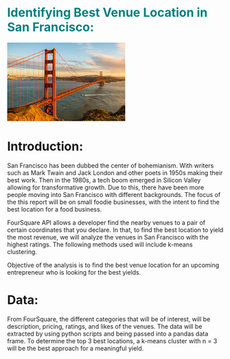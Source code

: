 <h1><font color='Teal'>Identifying Best Venue Location in San Francisco:</font></h1> 
<img src = "SF.jpg">
<h1> Introduction: </h1>
<body>
San Francisco has been dubbed the center of bohemianism. With writers such as Mark Twain and Jack London and other poets in 1950s making their best work. Then in the 1980s, a tech boom emerged in Silicon Valley allowing for transformative growth. Due to this, there have been more people moving into San Francisco with different backgrounds. The focus of the this report will be on small foodie businesses, with the intent to find the best location for a food business. 

FourSquare API allows a developer find the nearby venues to a pair of certain coordinates that you declare. In that, to find the best location to yield the most revenue, we will analyze the venues in San Francisco with the highest ratings. The following methods used will include k-means clustering. 

Objective of the analysis is to find the best venue location for an upcoming entrepreneur who is looking for the best yields. </body>

<h1>Data:</h1>
<body>
From FourSquare, the different categories that will be of interest, will be description, pricing, ratings, and likes of the venues. The data will be extracted by using python scripts and being passed into a pandas data frame. To determine the top 3 best locations, a k-means cluster with n = 3 will be the best approach for a meaningful yield. 
</body>


```python

```
